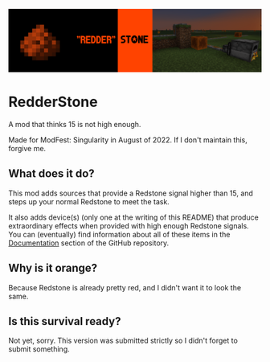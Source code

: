 ![Redderstone Banner](https://raw.githubusercontent.com/ssblur/redderstone/main/documentation/assets/banner.png)

# RedderStone

A mod that thinks 15 is not high enough.

Made for ModFest: Singularity in August of 2022. If I don't maintain this, forgive me.

## What does it do?

This mod adds sources that provide a Redstone signal higher than 15, and steps up your normal Redstone to meet the task.

It also adds device(s) (only one at the writing of this README) that produce extraordinary effects when provided with 
high enough Redstone signals. You can (eventually) find information about all of these items in the 
[Documentation](https://github.com/ssblur/documentation/documentation.md) section of the GitHub repository.

## Why is it orange?

Because Redstone is already pretty red, and I didn't want it to look the same.

## Is this survival ready?

Not yet, sorry. This version was submitted strictly so I didn't forget to submit something.